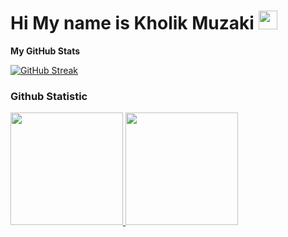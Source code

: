 Hi My name is Kholik Muzaki <img src="https://raw.githubusercontent.com/iampavangandhi/iampavangandhi/master/gifs/Hi.gif" width="30px">
================================

<b>My GitHub Stats</b>

<a href="https://git.io/streak-stats"><img src="https://github-readme-streak-stats.herokuapp.com?user=Kholik-Muzaki&theme=vue-dark&hide_border=true" alt="GitHub Streak" /></a>
### Github Statistic
<p align="left">
<a href="https://github.com/Kholik-Muzaki">
  <img height="180em" src="https://github-readme-stats-eight-theta.vercel.app/api?username=Kholik-Muzaki&show_icons=true&theme=algolia&include_all_commits=true&count_private=true"/>
  <img height="180em" src="https://github-readme-stats-eight-theta.vercel.app/api/top-langs/?username=Kholik-Muzaki&layout=compact&langs_count=8&theme=algolia"/>
</a>
</p>
